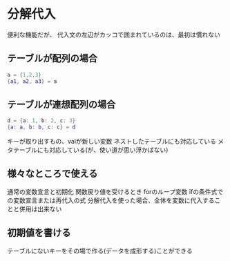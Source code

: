# 分解代入

便利な機能だが、 代入文の左辺がカッコで囲まれているのは、最初は慣れない

## テーブルが配列の場合

```yuecode.lua
a = {1,2,3}
{a1, a2, a3} = a
```

## テーブルが連想配列の場合

```yuecode.lua
d = {a: 1, b: 2, c: 3}
{a: a, b: b, c: c} = d
```

キーが取り出すもの、valが新しい変数
ネストしたテーブルにも対応している
メタテーブルにも対応している(が、使い道が思い浮かばない)

## 様々なところで使える

通常の変数宣言と初期化
関数戻り値を受けるとき
forのループ変数
ifの条件式での変数宣言または再代入の式
分解代入を使った場合、全体を変数に代入することと併用は出来ない

## 初期値を書ける

テーブルにないキーをその場で作る(データを成形する)ことができる
